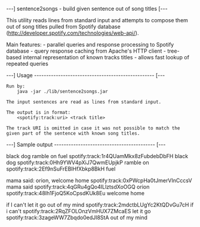 
---] sentence2songs - build given sentence out of song titles [--- 

This utility reads lines from standard input and attempts 
to compose them out of song titles pulled from Spotify database
(http://developer.spotify.com/technologies/web-api/).
 
Main features:
	- parallel queries and response processing to Spotify database
 	- query response caching from Apache's HTTP client
	- tree-based internal representation of known tracks titles
		- allows fast lookup of repeated queries
		
---] Usage -------------------------------------------------- [---

	Run by:
		java -jar ./lib/sentence2songs.jar
		
	The input sentences are read as lines from standard input.
	
	The output is in format: 
		<spotify:track:uri> <track title>
		
	The track URI is omitted in case it was not possible to match the
	given part of the sentence with known song titles.
	
---] Sample output ------------------------------------------ [---

black dog ramble on fuel
	  spotify:track:1r4QUamMkx8zFubdebDbFH black dog
	  spotify:track:0Hh9YWV4pXiJ7QwmEUpjkP ramble on
	  spotify:track:2Ef9nSuFrEBlHfXbkp8BkH fuel

mama said: orion, welcome home
	  spotify:track:0xPWcpHa0tJmerVInCccsV mama said
	  spotify:track:4qGRu4gQo4ILlztsdXoOGQ orion
	  spotify:track:48Ih1FjoQ5KoCpsdKUk8Eu welcome home 

if I can't let it go out of my mind
	  spotify:track:2mdctbLUgYc2KtQDvGu7cH if i can't
	  spotify:track:2RqZFOLOnzVmHUX7ZMcaES let it go
	  spotify:track:3zageWW7Zbqdo0edJI8StA out of my mind

	  
